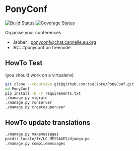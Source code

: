 PonyConf
========
[![Build Status](https://travis-ci.org/toulibre/PonyConf.svg?branch=master)](https://travis-ci.org/toulibre/PonyConf)
[![Coverage Status](https://coveralls.io/repos/github/toulibre/PonyConf/badge.svg?branch=master)](https://coveralls.io/github/toulibre/PonyConf?branch=master)

Organise your conferences

- Jabber : [ponyconf@chat.cannelle.eu.org](https://jappix.cannelle.eu.org/?r=ponyconf@chat.cannelle.eu.org)
- IRC: #ponyconf on freenode


HowTo Test
----------

(you should work on a virtualenv)

```bash
git clone --recursive git@github.com:toulibre/PonyConf.git
cd PonyConf
pip install -U -r requirements.txt
./manage.py migrate
./manage.py runserver
./manage.py createsuperuser
```

HowTo update translations
-------------------------

```bash
./manage.py makemessages
poedit locale/fr/LC_MESSAGES/django.po
./manage.py compilemessages
```
